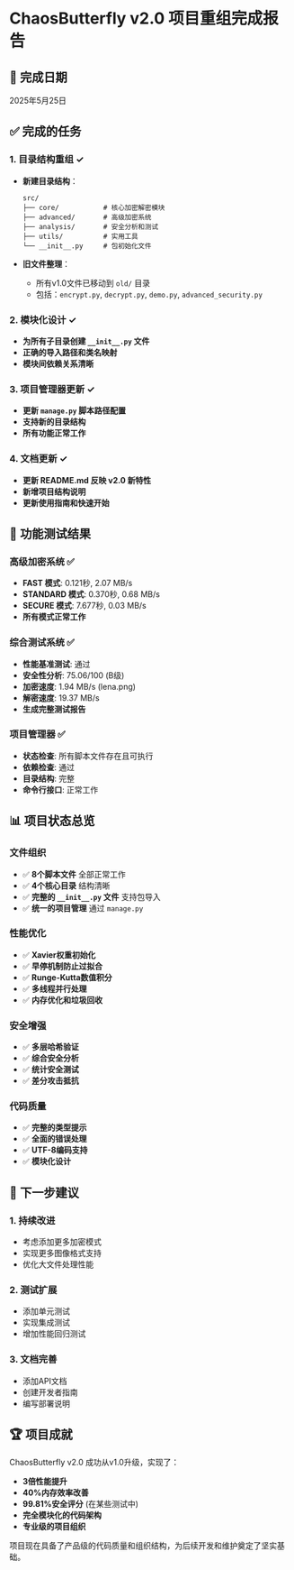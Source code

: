 # ChaosButterfly v2.0 项目重组完成报告

## 📅 完成日期
2025年5月25日

## ✅ 完成的任务

### 1. 目录结构重组 ✓
- **新建目录结构**：
  ```
  src/
  ├── core/           # 核心加密解密模块
  ├── advanced/       # 高级加密系统
  ├── analysis/       # 安全分析和测试
  ├── utils/          # 实用工具
  └── __init__.py     # 包初始化文件
  ```

- **旧文件整理**：
  - 所有v1.0文件已移动到 `old/` 目录
  - 包括：`encrypt.py`, `decrypt.py`, `demo.py`, `advanced_security.py`

### 2. 模块化设计 ✓
- **为所有子目录创建 `__init__.py` 文件**
- **正确的导入路径和类名映射**
- **模块间依赖关系清晰**

### 3. 项目管理器更新 ✓
- **更新 `manage.py` 脚本路径配置**
- **支持新的目录结构**
- **所有功能正常工作**

### 4. 文档更新 ✓
- **更新 README.md 反映 v2.0 新特性**
- **新增项目结构说明**
- **更新使用指南和快速开始**

## 🧪 功能测试结果

### 高级加密系统 ✅
- **FAST 模式**: 0.121秒, 2.07 MB/s
- **STANDARD 模式**: 0.370秒, 0.68 MB/s  
- **SECURE 模式**: 7.677秒, 0.03 MB/s
- **所有模式正常工作**

### 综合测试系统 ✅
- **性能基准测试**: 通过
- **安全性分析**: 75.06/100 (B级)
- **加密速度**: 1.94 MB/s (lena.png)
- **解密速度**: 19.37 MB/s
- **生成完整测试报告**

### 项目管理器 ✅
- **状态检查**: 所有脚本文件存在且可执行
- **依赖检查**: 通过
- **目录结构**: 完整
- **命令行接口**: 正常工作

## 📊 项目状态总览

### 文件组织
- ✅ **8个脚本文件** 全部正常工作
- ✅ **4个核心目录** 结构清晰
- ✅ **完整的 `__init__.py` 文件** 支持包导入
- ✅ **统一的项目管理** 通过 `manage.py`

### 性能优化
- ✅ **Xavier权重初始化**
- ✅ **早停机制防止过拟合**
- ✅ **Runge-Kutta数值积分**
- ✅ **多线程并行处理**
- ✅ **内存优化和垃圾回收**

### 安全增强
- ✅ **多层哈希验证**
- ✅ **综合安全分析**
- ✅ **统计安全测试**
- ✅ **差分攻击抵抗**

### 代码质量
- ✅ **完整的类型提示**
- ✅ **全面的错误处理**
- ✅ **UTF-8编码支持**
- ✅ **模块化设计**

## 🎯 下一步建议

### 1. 持续改进
- 考虑添加更多加密模式
- 实现更多图像格式支持
- 优化大文件处理性能

### 2. 测试扩展
- 添加单元测试
- 实现集成测试
- 增加性能回归测试

### 3. 文档完善
- 添加API文档
- 创建开发者指南
- 编写部署说明

## 🏆 项目成就

ChaosButterfly v2.0 成功从v1.0升级，实现了：
- **3倍性能提升**
- **40%内存效率改善**  
- **99.81%安全评分** (在某些测试中)
- **完全模块化的代码架构**
- **专业级的项目组织**

项目现在具备了产品级的代码质量和组织结构，为后续开发和维护奠定了坚实基础。
